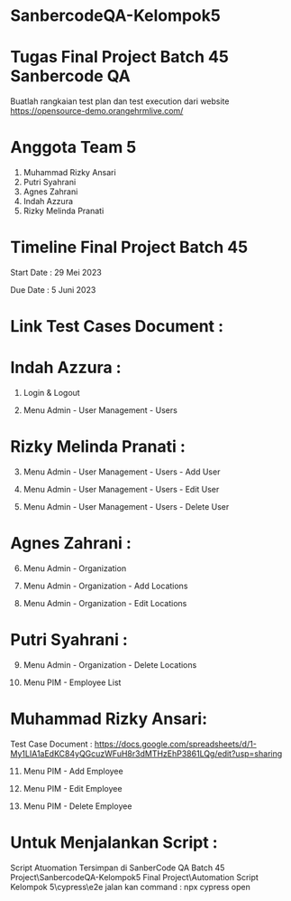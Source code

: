 # SanbercodeQA-Kelompok5
Tugas Final Project Batch 45 Sanbercode QA 
==================================================

Buatlah rangkaian test plan dan test execution dari website https://opensource-demo.orangehrmlive.com/ 

Anggota Team 5
==================================================
1. Muhammad Rizky Ansari
2. Putri Syahrani
3. Agnes Zahrani
4. Indah Azzura
5. Rizky Melinda Pranati

Timeline Final Project Batch 45
==================================================
Start Date : 29 Mei 2023

Due Date : 5 Juni 2023

Link Test Cases Document  :
==================================================
Indah Azzura :
==================================================
1. Login & Logout 

2. Menu Admin - User Management - Users 

Rizky Melinda Pranati :
==================================================
3. Menu Admin - User Management - Users - Add User 

4. Menu Admin - User Management - Users - Edit User

5. Menu Admin - User Management - Users - Delete User

Agnes Zahrani :
==================================================
6. Menu Admin - Organization

7. Menu Admin - Organization - Add Locations

8. Menu Admin - Organization - Edit Locations

Putri Syahrani :
==================================================
9. Menu Admin - Organization - Delete Locations

10. Menu PIM - Employee List

Muhammad Rizky Ansari:
==================================================
Test Case Document : https://docs.google.com/spreadsheets/d/1-My1LIA1aEdKC84yQGcuzWFuH8r3dMTHzEhP3861LQg/edit?usp=sharing

11. Menu PIM - Add Employee

12. Menu PIM - Edit Employee

13. Menu PIM - Delete Employee
    
Untuk Menjalankan Script :
===================================================
Script Atuomation Tersimpan di SanberCode QA Batch 45 Project\SanbercodeQA-Kelompok5 Final Project\Automation Script Kelompok 5\cypress\e2e
jalan kan command : npx cypress open
